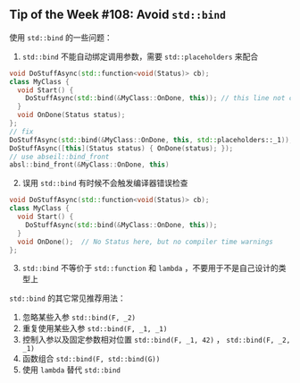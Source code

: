 ## Tip of the Week #108: Avoid `std::bind`

使用 `std::bind` 的一些问题：

1. `std::bind` 不能自动绑定调用参数，需要 `std::placeholders` 来配合

```c++
void DoStuffAsync(std::function<void(Status)> cb);
class MyClass {
  void Start() {
    DoStuffAsync(std::bind(&MyClass::OnDone, this)); // this line not compiles
  }
  void OnDone(Status status);
};
// fix
DoStuffAsync(std::bind(&MyClass::OnDone, this, std::placeholders::_1));
DoStuffAsync([this](Status status) { OnDone(status); });
// use abseil::bind_front
absl::bind_front(&MyClass::OnDone, this)
```

2. 误用 `std::bind` 有时候不会触发编译器错误检查

```c++
void DoStuffAsync(std::function<void(Status)> cb);
class MyClass {
  void Start() {
    DoStuffAsync(std::bind(&MyClass::OnDone, this));
  }
  void OnDone();  // No Status here, but no compiler time warnings
};
```

3. `std::bind`  不等价于 `std::function` 和 `lambda` ，不要用于不是自己设计的类型上

`std::bind` 的其它常见推荐用法：

1. 忽略某些入参 `std::bind(F, _2)`
2. 重复使用某些入参  `std::bind(F, _1, _1)`
3. 控制入参以及固定参数相对位置  `std::bind(F, _1, 42)` ， `std::bind(F, _2, _1)` 
4. 函数组合  `std::bind(F, std::bind(G))` 
5. 使用 `lambda` 替代 `std::bind`

